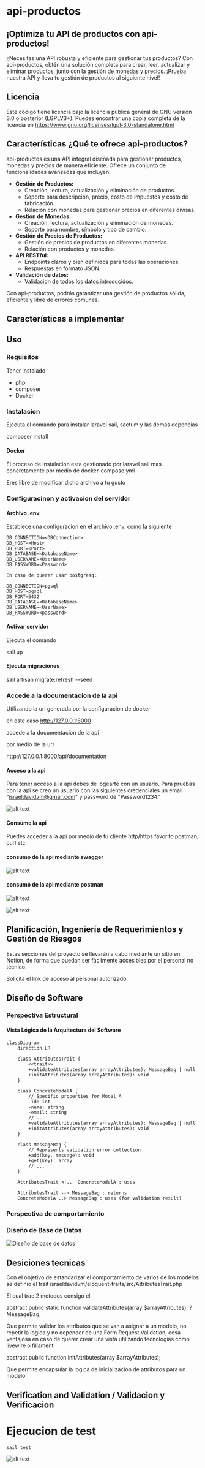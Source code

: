 # api-productos

## ¡Optimiza tu API de productos con api-productos!

¿Necesitas una API robusta y eficiente para gestionar tus productos? Con api-productos, obtén una solución completa para crear, leer, actualizar y eliminar productos, junto con la gestión de monedas y precios. ¡Prueba nuestra API y lleva tu gestión de productos al siguiente nivel!

## Licencia

Este código tiene licencia bajo la licencia pública general de GNU versión 3.0 o posterior (LGPLV3+). Puedes encontrar una copia completa de la licencia en https://www.gnu.org/licenses/lgpl-3.0-standalone.html

## Características ¿Qué te ofrece api-productos?

api-productos es una API integral diseñada para gestionar productos, monedas y precios de manera eficiente. Ofrece un conjunto de funcionalidades avanzadas que incluyen:

* **Gestión de Productos:**
    * Creación, lectura, actualización y eliminación de productos.
    * Soporte para descripción, precio, costo de impuestos y costo de fabricación.
    * Relación con monedas para gestionar precios en diferentes divisas.
* **Gestión de Monedas:**
    * Creación, lectura, actualización y eliminación de monedas.
    * Soporte para nombre, símbolo y tipo de cambio.
* **Gestión de Precios de Productos:**
    * Gestión de precios de productos en diferentes monedas.
    * Relación con productos y monedas.
* **API RESTful:**
    * Endpoints claros y bien definidos para todas las operaciones.
    * Respuestas en formato JSON.
* **Validación de datos:**
    * Validacion de todos los datos introducidos.

Con api-productos, podrás garantizar una gestión de productos sólida, eficiente y libre de errores comunes.

## Características a implementar

## Uso

### Requisitos 

Tener instalado 
- php
- composer
- Docker

### Instalacion 

Ejecuta el comando para instalar laravel sail, sactum y las demas depencias

composer install  

#### Docker
El proceso de instalacion esta gestionado por laravel sail mas concretamente por medio de docker-compose.yml

Eres libre de modificar dicho archivo a tu gusto

### Configuracinon y activacion del servidor

#### Archivo .env 

Establece una configuracion en el archivo .env. como la siguiente

```
DB_CONNECTION=<DBConnection>
DB_HOST=<Host>
DB_PORT=<Port>
DB_DATABASE=<DatabaseName>
DB_USERNAME=<UserName>
DB_PASSWORD=<Password>

En caso de querer usar postgresql

DB_CONNECTION=pgsql
DB_HOST=pgsql
DB_PORT=5432
DB_DATABASE=<DatabaseName>
DB_USERNAME=<UserName>
DB_PASSWORD=<password>

```

#### Activar servidor
Ejecuta el comando

sail up

#### Ejecuta migraciones
sail artisan migrate:refresh --seed


### Accede a la documentacion de la api

Utilizando la url generada por la configuracion de docker

en este caso http://127.0.0.1:8000 

accede a la documentacion de la api

por medio de la url

http://127.0.0.1:8000/api/documentation


#### Acceso a la api 

Para tener acceso a la api debes de logearte con un usuario. 
Para pruebas con la api se creo un usuario con las siguientes credenciales
un email "israeldavidvm@gmail.com" y password de "Password1234."

![alt text](image-2.png)

#### Consume la api

Puedes acceder a la api por medio de tu cliente http/https favorito postman, curl etc 

#### consumo de la api mediante swagger
![alt text](image-3.png)

#### consumo de la api mediante postman
![alt text](image-3.png)

![alt text](image-4.png)

## Planificación, Ingeniería de Requerimientos y Gestión de Riesgos

Estas secciones del proyecto se llevarán a cabo mediante un sitio en Notion, de forma que puedan ser fácilmente accesibles por el personal no técnico.

Solicita el link de acceso al personal autorizado.

## Diseño de Software

### Perspectiva Estructural

#### Vista Lógica de la Arquitectura del Software

``` mermaid
classDiagram
    direction LR

    class AttributesTrait {
        <<trait>>
        +validateAttributes(array arrayAttributes): MessageBag | null
        +initAttributes(array arrayAttributes): void
    }

    class ConcreteModelA {
        // Specific properties for Model A
        -id: int
        -name: string
        -email: string
        // ...
        +validateAttributes(array arrayAttributes): MessageBag | null
        +initAttributes(array arrayAttributes): void
    }

    class MessageBag {
        // Represents validation error collection
        +add(key, message): void
        +get(key): array
        // ...
    }

    AttributesTrait <|..  ConcreteModelA : uses

    AttributesTrait --> MessageBag : returns
    ConcreteModelA ..> MessageBag : uses (for validation result)

```

### Perspectiva de comportamiento

### Diseño de Base de Datos

![Diseño de base de datos](image-1.png)

## Desiciones tecnicas

Con el objetivo de estandarizar el comportamiento de varios de los modelos se definio el trait israeldavidvm/eloquent-traits/src/AttributesTrait.php

El cual trae 2 metodos consigo el

abstract public static function validateAttributes(array $arrayAttributes): ?MessageBag;

Que permite validar los attributos que se van a asignar a un modelo, no repetir la logica y no depender de una Form Request Validation, cosa ventajosa en caso de querer crear una vista utilizando tecnologias como livewire o fillament

abstract public function initAttributes(array $arrayAttributes);

Que permite encapsular la logica de inicializacion de attributos para un modelo


## Verification and Validation / Validacion y Verificacion

# Ejecucion de test
```
sail test
```

![alt text](image-5.png)